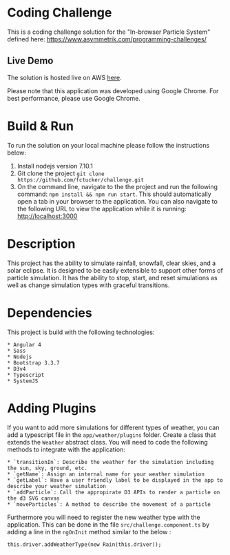 # Coding Challenge

This is a coding challenge solution for the "In-browser Particle System" defined here: https://www.asymmetrik.com/programming-challenges/

## Live Demo

The solution is hosted live on AWS [here](http://52.7.185.39/).

Please note that this application was developed using Google Chrome.  For best performance, please use Google Chrome.

# Build & Run

To run the solution on your local machine please follow the instructions below:

1. Install nodejs version 7.10.1
2. Git clone the project `git clone https://github.com/fctucker/challenge.git`
3. On the command line, navigate to the the project and run the following command: `npm install && npm run start`.  This should automatically open a tab in your browser to the application.  You can also navigate to the following URL to view the application while it is running: [http://localhost:3000](http://localhost:3000)

# Description

This project has the ability to simulate rainfall, snowfall, clear skies, and a solar eclipse.  It is designed to be easily extensible to support other forms of particle simulation.  It has the ability to stop, start, and reset simulations as well as change simulation types with graceful transitions. 

# Dependencies

This project is build with the following technologies:
    
    * Angular 4
    * Sass
    * Nodejs
    * Bootstrap 3.3.7
    * D3v4
    * Typescript
    * SystemJS
   
# Adding Plugins

If you want to add more simulations for different types of weather, you can add a typescript file in the  `app/weather/plugins` folder.  Create a class that extends the `Weather` abstract class.  You will need to code the following methods to integrate with the application:
    
    * `transitionIn`: Describe the weather for the simulation including the sun, sky, ground, etc.
    * `getName`: Assign an internal name for your weather simulation
    * `getLabel`: Have a user friendly label to be displayed in the app to describe your weather simulation
    * `addParticle`: Call the appropirate D3 APIs to render a particle on the d3 SVG canvas
    * `moveParticles`: A method to describe the movement of a particle
    
Furthermore you will need to register the new weather type with the application.  This can be done in the file `src/challenge.component.ts` by adding a line in the `ngOnInit` method similar to the below :

`this.driver.addWeatherType(new Rain(this.driver));`